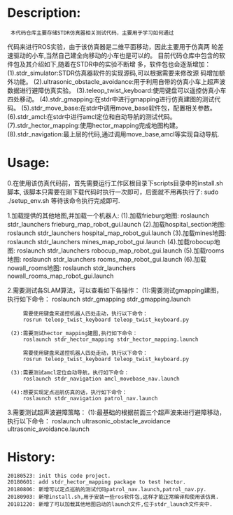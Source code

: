 # Description:
     本代码仓库主要存储STDR仿真器相关测试代码，主要用于学习如何通过
   代码来进行ROS实验，由于该仿真器是二维平面移动，因此主要用于仿真两
   轮差速驱动的小车,当然自己建全向移动的小车也是可以的。
     目前代码仓库中包含的软件包及其介绍如下,随着在STDR中的实验不断增
   多，软件包也会逐渐增加：
     (1).stdr_simulator:STDR仿真器软件的实现源码,可以根据需要来修改源
        码增加额外功能。
     (2).ultrasonic_obstacle_avoidance:用于利用自带的仿真小车上超声波
        数据进行避障仿真实验。
     (3).teleop_twist_keyboard:使用键盘可以遥控仿真小车四处移动。
     (4).stdr_gmapping:在stdr中进行gmapping进行仿真建图的测试代码。
     (5).stdr_move_base:在stdr中调用move_base软件包，配置相关参数。
     (6).stdr_amcl:在stdr中进行amcl定位和自动导航的测试代码。
     (7).stdr_hector_mapping:使用hector_mapping完成地图构建。
     (8).stdr_navigation:最上层的代码,通过调用move_base,amcl等实现自动导航.

# Usage:
   0.在使用该仿真代码前，首先需要运行工作区根目录下scripts目录中的install.sh脚本,
     该脚本只需要在刚下载代码时执行一次即可，后面就不用再执行了:
     sudo ./setup_env.sh
     等待该命令执行完成即可.

   1.加载提供的其他地图,并加载一个机器人:
     (1).加载frieburg地图:
         roslaunch stdr_launchers frieburg_map_robot_gui.launch
     (2).加载hospital_section地图:
         roslaunch stdr_launchers hospital_map_robot_gui.launch
     (3).加载mines地图:
         roslaunch stdr_launchers mines_map_robot_gui.launch
     (4).加载robocup地图:
         roslaunch stdr_launchers robocup_map_robot_gui.launch
     (5).加载rooms地图:
         roslaunch stdr_launchers rooms_map_robot_gui.launch
     (6).加载nowall_rooms地图:
         roslaunch stdr_launchers nowall_rooms_map_robot_gui.launch

   2.需要测试各SLAM算法，可以查看如下各操作：
     (1):需要测试gmapping建图，执行如下命令：
         roslaunch stdr_gmapping stdr_gmapping.launch

         需要使用键盘来遥控机器人四处走动，执行以下命令：
         rosrun teleop_twist_keyboard teleop_twist_keyboard.py

     (2):需要测试hector_mapping建图,执行如下命令：
         roslaunch stdr_hector_mapping stdr_hector_mapping.launch

         需要使用键盘来遥控机器人四处走动，执行以下命令：
         rosrun teleop_twist_keyboard teleop_twist_keyboard.py

     (3):需要测试amcl定位自动导航，执行如下命令：
         roslaunch stdr_navigation amcl_movebase_nav.launch

     (4):想要实现定点巡航仿真的话，执行如下命令：
         roslaunch stdr_navigation patrol_nav.launch

   3.需要测试超声波避障策略：
     (1):最基础的根据前面三个超声波来进行避障移动，执行以下命令：
         roslaunch ultrasonic_obstacle_avoidance ultrasonic_avoidance.launch


# History:
    20180523: init this code project.
    20180601: add stdr_hector_mapping package to test hector.
    20180806: 新增可以定点巡航的测试代码patrol_nav.launch,patrol_nav.py.
    20180903: 新增install.sh,用于安装一些ros软件包,这样才能正常编译和使用该仿真.
    20181220: 新增了可以加载其他地图启动的launch文件,位于stdr_launch文件夹中.

